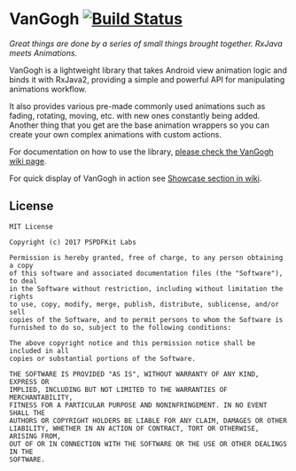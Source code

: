 # VanGogh [![Build Status](https://travis-ci.org/PSPDFKit-labs/VanGogh.svg?branch=master)](https://travis-ci.org/PSPDFKit-labs/VanGogh)

*Great things are done by a series of small things brought together. RxJava meets Animations.*

VanGogh is a lightweight library that takes Android view animation logic and binds it with RxJava2, providing a simple and powerful API for manipulating animations workflow.

It also provides various pre-made commonly used animations such as fading, rotating, moving, etc. with new ones constantly being added. Another thing that you get are the base animation wrappers so you can create your own complex animations with custom actions.

For documentation on how to use the library, [please check the VanGogh wiki page](https://github.com/PSPDFKit-labs/VanGogh/wiki).

For quick display of VanGogh in action see [Showcase section in wiki](https://github.com/PSPDFKit-labs/VanGogh/wiki/Showcase).

## License

```
MIT License

Copyright (c) 2017 PSPDFKit Labs

Permission is hereby granted, free of charge, to any person obtaining a copy
of this software and associated documentation files (the "Software"), to deal
in the Software without restriction, including without limitation the rights
to use, copy, modify, merge, publish, distribute, sublicense, and/or sell
copies of the Software, and to permit persons to whom the Software is
furnished to do so, subject to the following conditions:

The above copyright notice and this permission notice shall be included in all
copies or substantial portions of the Software.

THE SOFTWARE IS PROVIDED "AS IS", WITHOUT WARRANTY OF ANY KIND, EXPRESS OR
IMPLIED, INCLUDING BUT NOT LIMITED TO THE WARRANTIES OF MERCHANTABILITY,
FITNESS FOR A PARTICULAR PURPOSE AND NONINFRINGEMENT. IN NO EVENT SHALL THE
AUTHORS OR COPYRIGHT HOLDERS BE LIABLE FOR ANY CLAIM, DAMAGES OR OTHER
LIABILITY, WHETHER IN AN ACTION OF CONTRACT, TORT OR OTHERWISE, ARISING FROM,
OUT OF OR IN CONNECTION WITH THE SOFTWARE OR THE USE OR OTHER DEALINGS IN THE
SOFTWARE.
```
